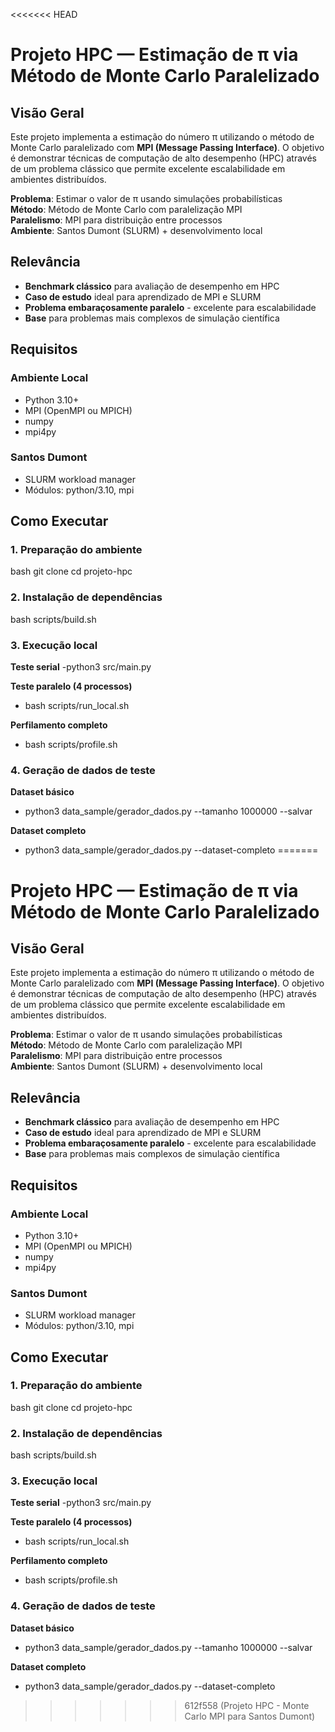 <<<<<<< HEAD
# Projeto HPC — Estimação de π via Método de Monte Carlo Paralelizado

##  Visão Geral

Este projeto implementa a estimação do número π utilizando o método de Monte Carlo paralelizado com **MPI (Message Passing Interface)**. O objetivo é demonstrar técnicas de computação de alto desempenho (HPC) através de um problema clássico que permite excelente escalabilidade em ambientes distribuídos.

**Problema**: Estimar o valor de π usando simulações probabilísticas  
**Método**: Método de Monte Carlo com paralelização MPI  
**Paralelismo**: MPI para distribuição entre processos  
**Ambiente**: Santos Dumont (SLURM) + desenvolvimento local

## Relevância

- **Benchmark clássico** para avaliação de desempenho em HPC
- **Caso de estudo** ideal para aprendizado de MPI e SLURM
- **Problema embaraçosamente paralelo** - excelente para escalabilidade
- **Base** para problemas mais complexos de simulação científica

## Requisitos

### Ambiente Local
- Python 3.10+
- MPI (OpenMPI ou MPICH)
- numpy
- mpi4py

### Santos Dumont
- SLURM workload manager
- Módulos: python/3.10, mpi

## Como Executar

### 1. Preparação do ambiente
bash
git clone <url-do-repositorio>
cd projeto-hpc

### 2. Instalação de dependências
bash scripts/build.sh

### 3. Execução local
**Teste serial**
-python3 src/main.py

**Teste paralelo (4 processos)**
- bash scripts/run_local.sh

**Perfilamento completo**
- bash scripts/profile.sh

### 4. Geração de dados de teste
**Dataset básico**
- python3 data_sample/gerador_dados.py --tamanho 1000000 --salvar

**Dataset completo**
- python3 data_sample/gerador_dados.py --dataset-completo
=======
# Projeto HPC — Estimação de π via Método de Monte Carlo Paralelizado

##  Visão Geral

Este projeto implementa a estimação do número π utilizando o método de Monte Carlo paralelizado com **MPI (Message Passing Interface)**. O objetivo é demonstrar técnicas de computação de alto desempenho (HPC) através de um problema clássico que permite excelente escalabilidade em ambientes distribuídos.

**Problema**: Estimar o valor de π usando simulações probabilísticas  
**Método**: Método de Monte Carlo com paralelização MPI  
**Paralelismo**: MPI para distribuição entre processos  
**Ambiente**: Santos Dumont (SLURM) + desenvolvimento local

## Relevância

- **Benchmark clássico** para avaliação de desempenho em HPC
- **Caso de estudo** ideal para aprendizado de MPI e SLURM
- **Problema embaraçosamente paralelo** - excelente para escalabilidade
- **Base** para problemas mais complexos de simulação científica

## Requisitos

### Ambiente Local
- Python 3.10+
- MPI (OpenMPI ou MPICH)
- numpy
- mpi4py

### Santos Dumont
- SLURM workload manager
- Módulos: python/3.10, mpi

## Como Executar

### 1. Preparação do ambiente
bash
git clone <url-do-repositorio>
cd projeto-hpc

### 2. Instalação de dependências
bash scripts/build.sh

### 3. Execução local
**Teste serial**
-python3 src/main.py

**Teste paralelo (4 processos)**
- bash scripts/run_local.sh

**Perfilamento completo**
- bash scripts/profile.sh

### 4. Geração de dados de teste
**Dataset básico**
- python3 data_sample/gerador_dados.py --tamanho 1000000 --salvar

**Dataset completo**
- python3 data_sample/gerador_dados.py --dataset-completo
>>>>>>> 612f558 (Projeto HPC - Monte Carlo MPI para Santos Dumont)
